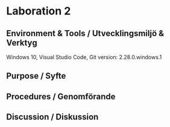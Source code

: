
# Laboration 2
## Environment & Tools / Utvecklingsmiljö & Verktyg
Windows 10, Visual Studio Code, Git version: 2.28.0.windows.1

## Purpose / Syfte


## Procedures / Genomförande


## Discussion / Diskussion
